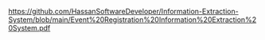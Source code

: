 https://github.com/HassanSoftwareDeveloper/Information-Extraction-System/blob/main/Event%20Registration%20Information%20Extraction%20System.pdf
